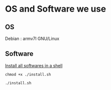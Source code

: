 # OS and Software we use

## OS

Debian : armv7l GNU/Linux

## Software

[Install all softwares in a shell](install.sh)


```
chmod +x ./install.sh

./install.sh
```